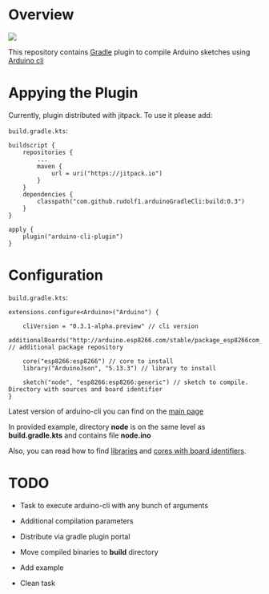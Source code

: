 # Overview

[![](https://jitpack.io/v/rudolf1/arduinoGradleCli.svg)](https://jitpack.io/#rudolf1/arduinoGradleCli)

This repository contains [Gradle](https://gradle.org/) plugin to compile Arduino sketches using [Arduino cli](https://github.com/arduino/arduino-cli)

# Appying the Plugin <a name="applying"></a>

Currently, plugin distributed with jitpack. To use it please add:

`build.gradle.kts`:

```
buildscript {
    repositories {
        ...
        maven {
            url = uri("https://jitpack.io")
        }
    }
    dependencies {
        classpath("com.github.rudolf1.arduinoGradleCli:build:0.3")
    }
}

apply {
    plugin("arduino-cli-plugin")
}

```

# Configuration <a name="configuration"></a>

`build.gradle.kts`:

```
extensions.configure<Arduino>("Arduino") {

    cliVersion = "0.3.1-alpha.preview" // cli version
    additionalBoards("http://arduino.esp8266.com/stable/package_esp8266com_index.json") // additional package repository

    core("esp8266:esp8266") // core to install
    library("ArduinoJson", "5.13.3") // library to install

    sketch("node", "esp8266:esp8266:generic") // sketch to compile. Directory with sources and board identifier
}
```
Latest version of arduino-cli you can find on the [main page](https://github.com/arduino/arduino-cli)

In provided example, directory **node** is on the same level as **build.gradle.kts** and contains file **node.ino** 

Also, you can read how to find [libraries](https://github.com/arduino/arduino-cli#step-7-add-libraries) and [cores with board identifiers](https://github.com/arduino/arduino-cli#step-4-find-and-install-the-right-core).

# TODO <a name="todo"></a>

- Task to execute arduino-cli with any bunch of arguments

- Additional compilation parameters

- Distribute via gradle plugin portal

- Move compiled binaries to **build** directory

- Add example

- Clean task 

